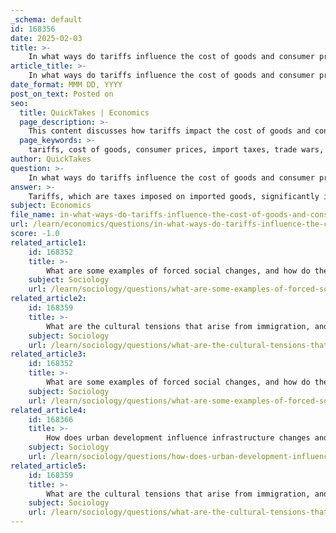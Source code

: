 ```yaml
---
_schema: default
id: 168356
date: 2025-02-03
title: >-
    In what ways do tariffs influence the cost of goods and consumer prices?
article_title: >-
    In what ways do tariffs influence the cost of goods and consumer prices?
date_format: MMM DD, YYYY
post_on_text: Posted on
seo:
  title: QuickTakes | Economics
  page_description: >-
    This content discusses how tariffs impact the cost of goods and consumer prices, including effects on importers, domestic industries, trade wars, consumer behavior, inflation, and long-term economic changes.
  page_keywords: >-
    tariffs, cost of goods, consumer prices, import taxes, trade wars, domestic industries, inflation, economic impact, consumer behavior, supply chain
author: QuickTakes
question: >-
    In what ways do tariffs influence the cost of goods and consumer prices?
answer: >-
    Tariffs, which are taxes imposed on imported goods, significantly influence the cost of goods and consumer prices in several ways:\n\n1. **Increased Costs for Importers**: When tariffs are applied, importers face higher costs for the goods they bring into the country. These costs are often passed on to consumers in the form of higher prices. For example, if the U.S. imposes tariffs on steel imports, domestic steel prices may rise. This increase can affect various industries that rely on steel, such as automotive manufacturing, leading to higher prices for vehicles and related products.\n\n2. **Impact on Domestic Industries**: Tariffs can protect domestic industries by making imported goods more expensive. While this may benefit local producers, it can also lead to higher prices for consumers. If domestic manufacturers raise their prices due to reduced competition from imports, consumers will pay more for these goods.\n\n3. **Trade Wars and Retaliation**: Tariffs can lead to trade wars, where countries retaliate against each other by imposing their own tariffs. This escalation can further increase prices for consumers as the cost of goods continues to rise due to the added taxes on imports.\n\n4. **Consumer Behavior**: As prices increase due to tariffs, consumer behavior may change. Consumers might seek alternatives, such as purchasing domestic products or lower-cost substitutes. This shift can affect market dynamics and influence the overall economy.\n\n5. **Inflationary Pressures**: The cumulative effect of tariffs can contribute to inflation. As the cost of goods rises, it can lead to an overall increase in the price level within the economy, affecting purchasing power and consumer spending.\n\n6. **Long-term Economic Effects**: Over time, sustained tariffs can lead to structural changes in the economy. Industries may adapt by increasing production capacity domestically, but this can take time and may not fully offset the initial price increases faced by consumers.\n\nIn summary, tariffs influence the cost of goods and consumer prices by increasing import costs, affecting domestic industries, potentially leading to trade wars, altering consumer behavior, contributing to inflation, and causing long-term economic changes. These dynamics highlight the interconnectedness of global trade and local economies.
subject: Economics
file_name: in-what-ways-do-tariffs-influence-the-cost-of-goods-and-consumer-prices.md
url: /learn/economics/questions/in-what-ways-do-tariffs-influence-the-cost-of-goods-and-consumer-prices
score: -1.0
related_article1:
    id: 168352
    title: >-
        What are some examples of forced social changes, and how do they impact daily life?
    subject: Sociology
    url: /learn/sociology/questions/what-are-some-examples-of-forced-social-changes-and-how-do-they-impact-daily-life
related_article2:
    id: 168359
    title: >-
        What are the cultural tensions that arise from immigration, and how do they affect local communities?
    subject: Sociology
    url: /learn/sociology/questions/what-are-the-cultural-tensions-that-arise-from-immigration-and-how-do-they-affect-local-communities
related_article3:
    id: 168352
    title: >-
        What are some examples of forced social changes, and how do they impact daily life?
    subject: Sociology
    url: /learn/sociology/questions/what-are-some-examples-of-forced-social-changes-and-how-do-they-impact-daily-life
related_article4:
    id: 168366
    title: >-
        How does urban development influence infrastructure changes and livability in communities?
    subject: Sociology
    url: /learn/sociology/questions/how-does-urban-development-influence-infrastructure-changes-and-livability-in-communities
related_article5:
    id: 168359
    title: >-
        What are the cultural tensions that arise from immigration, and how do they affect local communities?
    subject: Sociology
    url: /learn/sociology/questions/what-are-the-cultural-tensions-that-arise-from-immigration-and-how-do-they-affect-local-communities
---
```


&nbsp;